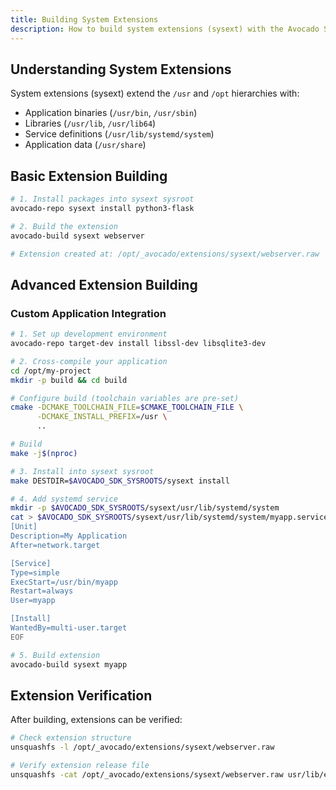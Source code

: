 ```yaml
---
title: Building System Extensions
description: How to build system extensions (sysext) with the Avocado SDK.
---
```


## Understanding System Extensions

System extensions (sysext) extend the `/usr` and `/opt` hierarchies with:
- Application binaries (`/usr/bin`, `/usr/sbin`)
- Libraries (`/usr/lib`, `/usr/lib64`)
- Service definitions (`/usr/lib/systemd/system`)
- Application data (`/usr/share`)

## Basic Extension Building

```bash
# 1. Install packages into sysext sysroot
avocado-repo sysext install python3-flask

# 2. Build the extension
avocado-build sysext webserver

# Extension created at: /opt/_avocado/extensions/sysext/webserver.raw
```

## Advanced Extension Building

### Custom Application Integration

```bash
# 1. Set up development environment
avocado-repo target-dev install libssl-dev libsqlite3-dev

# 2. Cross-compile your application
cd /opt/my-project
mkdir -p build && cd build

# Configure build (toolchain variables are pre-set)
cmake -DCMAKE_TOOLCHAIN_FILE=$CMAKE_TOOLCHAIN_FILE \
      -DCMAKE_INSTALL_PREFIX=/usr \
      ..

# Build
make -j$(nproc)

# 3. Install into sysext sysroot
make DESTDIR=$AVOCADO_SDK_SYSROOTS/sysext install

# 4. Add systemd service
mkdir -p $AVOCADO_SDK_SYSROOTS/sysext/usr/lib/systemd/system
cat > $AVOCADO_SDK_SYSROOTS/sysext/usr/lib/systemd/system/myapp.service << EOF
[Unit]
Description=My Application
After=network.target

[Service]
Type=simple
ExecStart=/usr/bin/myapp
Restart=always
User=myapp

[Install]
WantedBy=multi-user.target
EOF

# 5. Build extension
avocado-build sysext myapp
```

## Extension Verification

After building, extensions can be verified:

```bash
# Check extension structure
unsquashfs -l /opt/_avocado/extensions/sysext/webserver.raw

# Verify extension release file
unsquashfs -cat /opt/_avocado/extensions/sysext/webserver.raw usr/lib/extension-release.d/extension-release.webserver
```
